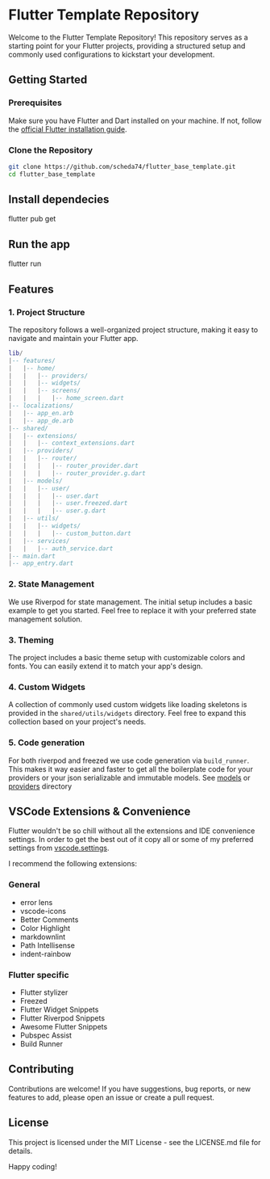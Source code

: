 # Flutter Template Repository

Welcome to the Flutter Template Repository! This repository serves as a starting point for your Flutter projects, providing a structured setup and commonly used configurations to kickstart your development.

## Getting Started

### Prerequisites

Make sure you have Flutter and Dart installed on your machine. If not, follow the [official Flutter installation guide](https://flutter.dev/docs/get-started/install).

### Clone the Repository

```bash
git clone https://github.com/scheda74/flutter_base_template.git
cd flutter_base_template
```

## Install dependecies

flutter pub get

## Run the app

flutter run

## Features

### 1. Project Structure

The repository follows a well-organized project structure, making it easy to navigate and maintain your Flutter app.

```lua
lib/
|-- features/
|   |-- home/
|   |   |-- providers/
|   |   |-- widgets/
|   |   |-- screens/
|   |   |   |-- home_screen.dart
|-- localizations/
|   |-- app_en.arb
|   |-- app_de.arb
|-- shared/
|   |-- extensions/
|   |   |-- context_extensions.dart
|   |-- providers/
|   |   |-- router/
|   |   |   |-- router_provider.dart
|   |   |   |-- router_provider.g.dart
|   |-- models/
|   |   |-- user/
|   |   |   |-- user.dart
|   |   |   |-- user.freezed.dart
|   |   |   |-- user.g.dart
|   |-- utils/
|   |   |-- widgets/
|   |   |   |-- custom_button.dart
|   |-- services/
|   |   |-- auth_service.dart
|-- main.dart
|-- app_entry.dart
```

### 2. State Management

We use Riverpod for state management. The initial setup includes a basic example to get you started. Feel free to replace it with your preferred state management solution.

### 3. Theming

The project includes a basic theme setup with customizable colors and fonts. You can easily extend it to match your app's design.

### 4. Custom Widgets

A collection of commonly used custom widgets like loading skeletons is provided in the `shared/utils/widgets` directory. Feel free to expand this collection based on your project's needs.

### 5. Code generation

For both riverpod and freezed we use code generation via `build_runner`. This makes it way easier and faster to get all the boilerplate code for your providers or your json serializable and immutable models.
See [models](/lib/shared/models) or [providers]() directory

## VSCode Extensions & Convenience

Flutter wouldn't be so chill without all the extensions and IDE convenience settings. In order to get the best out of it copy all or some of my preferred settings from [vscode.settings](.vscode.settings.json).

I recommend the following extensions:

### General

- error lens
- vscode-icons
- Better Comments
- Color Highlight
- markdownlint
- Path Intellisense
- indent-rainbow

### Flutter specific

- Flutter stylizer
- Freezed
- Flutter Widget Snippets
- Flutter Riverpod Snippets
- Awesome Flutter Snippets
- Pubspec Assist
- Build Runner

## Contributing

Contributions are welcome! If you have suggestions, bug reports, or new features to add, please open an issue or create a pull request.

## License

This project is licensed under the MIT License - see the LICENSE.md file for details.

Happy coding!
